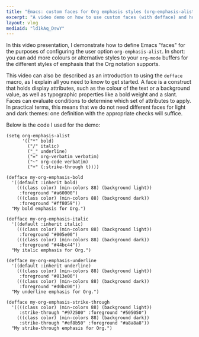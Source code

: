 ```yaml
---
title: "Emacs: custom faces for Org emphasis styles (org-emphasis-alist)"
excerpt: "A video demo on how to use custom faces (with defface) and how to configure the styles of Org emphasis notation (org-emphasis-alist)."
layout: vlog
mediaid: "ld1kAq_DswY"
---
```


In this video presentation, I demonstrate how to define Emacs "faces"
for the purposes of configuring the user option `org-emphasis-alist`.
In short: you can add more colours or alternative styles to your
`org-mode` buffers for the different styles of emphasis that the Org
notation supports.

This video can also be described as an introduction to using the
`defface` macro, as I explain all you need to know to get started.  A
face is a construct that holds display attributes, such as the colour of
the text or a background value, as well as typographic properties like a
bold weight and a slant.  Faces can evaluate conditions to determine
which set of attributes to apply.  In practical terms, this means that
we do not need different faces for light and dark themes: one definition
with the appropriate checks will suffice.

Below is the code I used for the demo:

```elisp
(setq org-emphasis-alist
      '(("*" bold)
        ("/" italic)
        ("_" underline)
        ("=" org-verbatim verbatim)
        ("~" org-code verbatim)
        ("+" (:strike-through t))))

(defface my-org-emphasis-bold
  '((default :inherit bold)
    (((class color) (min-colors 88) (background light))
     :foreground "#a60000")
    (((class color) (min-colors 88) (background dark))
     :foreground "#ff8059"))
  "My bold emphasis for Org.")

(defface my-org-emphasis-italic
  '((default :inherit italic)
    (((class color) (min-colors 88) (background light))
     :foreground "#005e00")
    (((class color) (min-colors 88) (background dark))
     :foreground "#44bc44"))
  "My italic emphasis for Org.")

(defface my-org-emphasis-underline
  '((default :inherit underline)
    (((class color) (min-colors 88) (background light))
     :foreground "#813e00")
    (((class color) (min-colors 88) (background dark))
     :foreground "#d0bc00"))
  "My underline emphasis for Org.")

(defface my-org-emphasis-strike-through
  '((((class color) (min-colors 88) (background light))
     :strike-through "#972500" :foreground "#505050")
    (((class color) (min-colors 88) (background dark))
     :strike-through "#ef8b50" :foreground "#a8a8a8"))
  "My strike-through emphasis for Org.")
```
